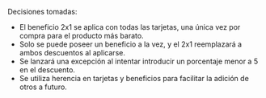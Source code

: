 Decisiones tomadas:

* El beneficio 2x1 se aplica con todas las tarjetas, una única vez por compra para el producto más barato.
* Solo se puede poseer un beneficio a la vez, y el 2x1 reemplazará a ambos descuentos al aplicarse.
* Se lanzará una excepción al intentar introducir un porcentaje menor a 5 en el descuento.
* Se utiliza herencia en tarjetas y beneficios para facilitar la adición de otros a futuro.
